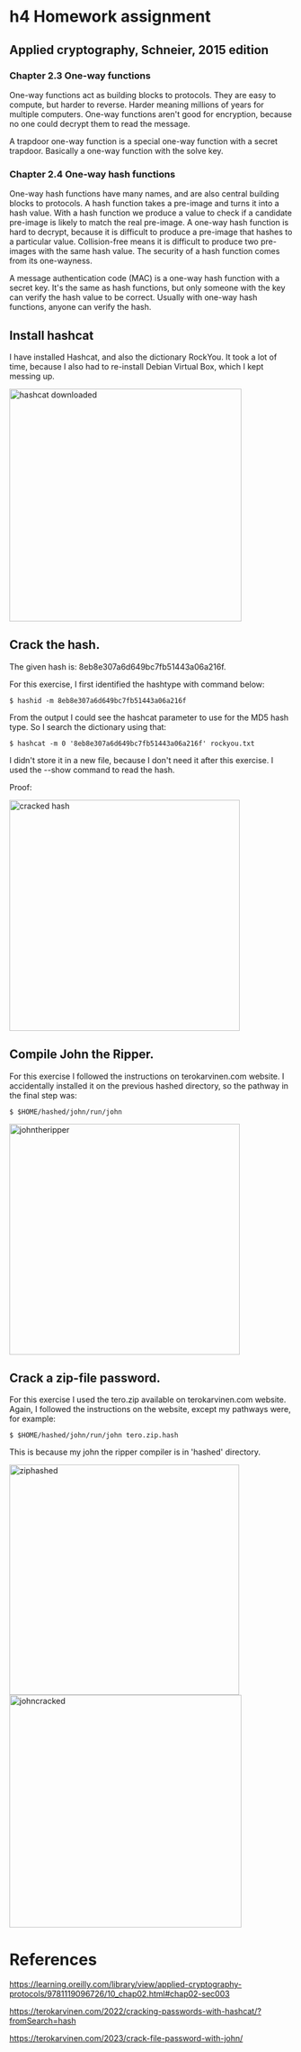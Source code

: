  # h4 Homework assignment

 ## Applied cryptography, Schneier, 2015 edition
 
  ### Chapter 2.3 One-way functions
  
One-way functions act as building blocks to protocols. They are easy to compute, but harder to reverse. Harder meaning millions of years for multiple computers. One-way functions aren't good for encryption, because no one could decrypt them to read the message. 
   
A trapdoor one-way function is a special one-way function with a secret trapdoor. Basically a one-way function with the solve key.
   
 ### Chapter 2.4 One-way hash functions
 
One-way hash functions have many names, and are also central building blocks to protocols. A hash function takes a pre-image and turns it into a hash value. With a hash function we produce a value to check if a candidate pre-image is likely to match the real pre-image. A one-way hash function is hard to decrypt, because it is difficult to produce a pre-image that hashes to a particular value. Collision-free means it is difficult to produce two pre-images with the same hash value. The security of a hash function comes from its one-wayness.
   
A message authentication code (MAC) is a one-way hash function with a secret key. It's the same as hash functions, but only someone with the key can verify the hash value to be correct. Usually with one-way hash functions, anyone can verify the hash. 
  
 ## Install hashcat
  
I have installed Hashcat, and also the dictionary RockYou. It took a lot of time, because I also had to re-install Debian Virtual Box, which I kept messing up.
  
  <img width="413" alt="hashcat downloaded" src="https://user-images.githubusercontent.com/122969251/218764386-556d8cb9-7c71-4885-9271-bc5f843212e3.png">
  
 ## Crack the hash.
  
The given hash is: 8eb8e307a6d649bc7fb51443a06a216f. 
  
For this exercise, I first identified the hashtype with command below:
  
    $ hashid -m 8eb8e307a6d649bc7fb51443a06a216f
  
From the output I could see the hashcat parameter to use for the MD5 hash type. So I search the dictionary using that:
  
    $ hashcat -m 0 '8eb8e307a6d649bc7fb51443a06a216f' rockyou.txt
   
I didn't store it in a new file, because I don't need it after this exercise. I used the --show command to read the hash.
  
Proof:
  
<img width="410" alt="cracked hash" src="https://user-images.githubusercontent.com/122969251/218767911-95c26354-a7d3-4a01-acc5-f3180c098c6b.png">

 ## Compile John the Ripper.
  
For this exercise I followed the instructions on terokarvinen.com website. I accidentally installed it on the previous hashed directory, so the pathway in the final step was:
  
    $ $HOME/hashed/john/run/john
  
  <img width="410" alt="johntheripper" src="https://user-images.githubusercontent.com/122969251/218774961-679b3aad-ff3c-44bd-9f8a-4e71a033ebb6.png">
  
 ## Crack a zip-file password.
   
 For this exercise I used the tero.zip available on terokarvinen.com website. Again, I followed the instructions on the website, except my pathways were, for example:
 
    $ $HOME/hashed/john/run/john tero.zip.hash 
 
This is because my john the ripper compiler is in 'hashed' directory.
  
  <img width="409" alt="ziphashed" src="https://user-images.githubusercontent.com/122969251/218777632-ab7802b8-e0b2-46e4-ab3a-2b000aafb923.png">
  
  <img width="413" alt="johncracked" src="https://user-images.githubusercontent.com/122969251/218777560-cade8584-885e-4c0a-a81a-06fd2260b657.png">
  
 # References
  
https://learning.oreilly.com/library/view/applied-cryptography-protocols/9781119096726/10_chap02.html#chap02-sec003
  
https://terokarvinen.com/2022/cracking-passwords-with-hashcat/?fromSearch=hash 
  
https://terokarvinen.com/2023/crack-file-password-with-john/
  
